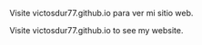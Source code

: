 Visite victosdur77.github.io para ver mi sitio web. 

Visite victosdur77.github.io to see my website. 
